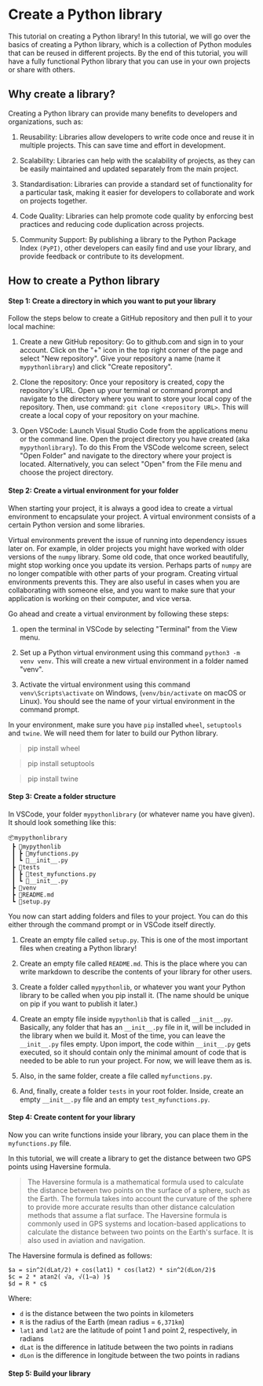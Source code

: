 # Create a Python library
This tutorial on creating a Python library! In this tutorial, we will go over the basics of creating a Python library, which is a collection of Python modules that can be reused in different projects. By the end of this tutorial, you will have a fully functional Python library that you can use in your own projects or share with others.

## Why create a library?
Creating a Python library can provide many benefits to developers and organizations, such as:

1. Reusability: Libraries allow developers to write code once and reuse it in multiple projects. This can save time and effort in development.

2. Scalability: Libraries can help with the scalability of projects, as they can be easily maintained and updated separately from the main project.

3. Standardisation: Libraries can provide a standard set of functionality for a particular task, making it easier for developers to collaborate and work on projects together.

4. Code Quality: Libraries can help promote code quality by enforcing best practices and reducing code duplication across projects.

5. Community Support: By publishing a library to the Python Package Index `(PyPI)`, other developers can easily find and use your library, and provide feedback or contribute to its development.


## How to create a Python library
#### Step 1: Create a directory in which you want to put your library
Follow the steps below to create a GitHub repository and then pull it to your local machine:

1. Create a new GitHub repository: Go to github.com and sign in to your account. Click on the "+" icon in the top right corner of the page and select "New repository". Give your repository a name (name it `mypythonlibrary`) and click "Create repository".

2. Clone the repository: Once your repository is created, copy the repository's URL. Open up your terminal or command prompt and navigate to the directory where you want to store your local copy of the repository. Then, use command: `git clone <repository URL>`. This will create a local copy of your repository on your machine.

3. Open VSCode: Launch Visual Studio Code from the applications menu or the command line. Open the project directory you have created (aka `mypythonlibrary`). To do this From the VSCode welcome screen, select "Open Folder" and navigate to the directory where your project is located. Alternatively, you can select "Open" from the File menu and choose the project directory.


#### Step 2: Create a virtual environment for your folder
When starting your project, it is always a good idea to create a virtual environment to encapsulate your project. A virtual environment consists of a certain Python version and some libraries.

Virtual environments prevent the issue of running into dependency issues later on. For example, in older projects you might have worked with older versions of the `numpy` library. Some old code, that once worked beautifully, might stop working once you update its version. Perhaps parts of `numpy` are no longer compatible with other parts of your program. Creating virtual environments prevents this. They are also useful in cases when you are collaborating with someone else, and you want to make sure that your application is working on their computer, and vice versa.

Go ahead and create a virtual environment by following these steps:

1. open the terminal in VSCode by selecting "Terminal" from the View menu.

2. Set up a Python virtual environment using this command `python3 -m venv venv`. This will create a new virtual environment in a folder named "venv".

3. Activate the virtual environment using this command `venv\Scripts\activate` on Windows, (`venv/bin/activate` on macOS or Linux). You should see the name of your virtual environment in the command prompt.

In your environment, make sure you have `pip` installed `wheel`, `setuptools` and `twine`. We will need them for later to build our Python library.
> pip install wheel

> pip install setuptools

> pip install twine



#### Step 3: Create a folder structure
In VSCode, your folder `mypythonlibrary` (or whatever name you have given). It should look something like this:
```
📦mypythonlibrary
 ┣ 📂mypythonlib
 ┃ ┣ 📜myfunctions.py
 ┃ ┗ 📜__init__.py
 ┣ 📂tests
 ┃ ┣ 📜test_myfunctions.py
 ┃ ┗ 📜__init__.py
 ┣ 📂venv
 ┣ 📜README.md
 ┗ 📜setup.py
```

You now can start adding folders and files to your project. You can do this either through the command prompt or in VSCode itself directly.

1. Create an empty file called `setup.py`. This is one of the most important files when creating a Python library!

2. Create an empty file called `README.md`. This is the place where you can write markdown to describe the contents of your library for other users.

3. Create a folder called `mypythonlib`, or whatever you want your Python library to be called when you pip install it. (The name should be unique on pip if you want to publish it later.)

4. Create an empty file inside `mypythonlib` that is called `__init__.py`. Basically, any folder that has an `__init__.py` file in it, will be included in the library when we build it. Most of the time, you can leave the `__init__.py` files empty. Upon import, the code within `__init__.py` gets executed, so it should contain only the minimal amount of code that is needed to be able to run your project. For now, we will leave them as is.

4. Also, in the same folder, create a file called `myfunctions.py`.

5. And, finally, create a folder `tests` in your root folder. Inside, create an empty `__init__.py` file and an empty `test_myfunctions.py`.



#### Step 4: Create content for your library
Now you can write functions inside your library, you can place them in the `myfunctions.py` file. 

In this tutorial, we will create a library to get the distance between two GPS points using Haversine formula. 


> The Haversine formula is a mathematical formula used to calculate the distance between two points on the surface of a sphere, such as the Earth. The formula takes into account the curvature of the sphere to provide more accurate results than other distance calculation methods that assume a flat surface. The Haversine formula is commonly used in GPS systems and location-based applications to calculate the distance between two points on the Earth's surface. It is also used in aviation and navigation.

The Haversine formula is defined as follows:
```
$a = sin^2(dLat/2) + cos(lat1) * cos(lat2) * sin^2(dLon/2)$
$c = 2 * atan2( √a, √(1−a) )$
$d = R * c$
```
Where:
- `d` is the distance between the two points in kilometers
- `R` is the radius of the Earth (mean radius = `6,371km`)
- `lat1` and `lat2` are the latitude of point 1 and point 2, respectively, in radians
- `dLat` is the difference in latitude between the two points in radians
- `dLon` is the difference in longitude between the two points in radians




#### Step 5: Build your library


